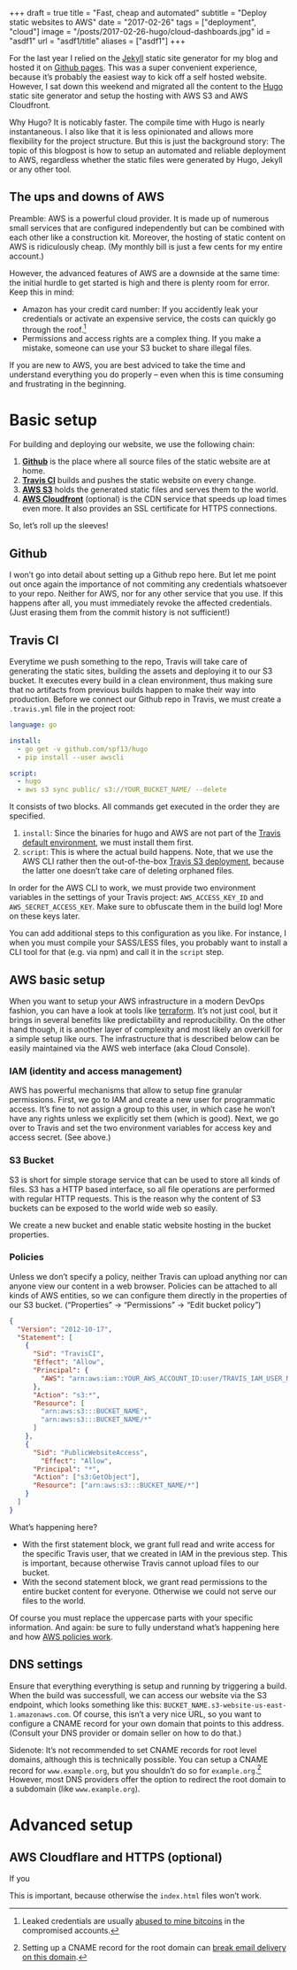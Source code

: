 +++
draft = true
title = "Fast, cheap and automated"
subtitle = "Deploy static websites to AWS"
date = "2017-02-26"
tags = ["deployment", "cloud"]
image = "/posts/2017-02-26-hugo/cloud-dashboards.jpg"
id = "asdf1"
url = "asdf1/title"
aliases = ["asdf1"]
+++

For the last year I relied on the [Jekyll](https://jekyllrb.com/) static site generator for my blog and hosted it on [Github pages](https://help.github.com/articles/using-jekyll-as-a-static-site-generator-with-github-pages/). This was a super convenient experience, because it’s probably the easiest way to kick off a self hosted website. However, I sat down this weekend and migrated all the content to the [Hugo](https://gohugo.io) static site generator and setup the hosting with AWS S3 and AWS Cloudfront.

Why Hugo? It is noticably faster. The compile time with Hugo is nearly instantaneous. I also like that it is less opinionated and allows more flexibility for the project structure. But this is just the background story: The topic of this blogpost is how to setup an automated and reliable deployment to AWS, regardless whether the static files were generated by Hugo, Jekyll or any other tool.

## The ups and downs of AWS

Preamble: AWS is a powerful cloud provider. It is made up of numerous small services that are configured independently but can be combined with each other like a construction kit. Moreover, the hosting of static content on AWS is ridiculously cheap. (My monthly bill is just a few cents for my entire account.)

However, the advanced features of AWS are a downside at the same time: the initial hurdle to get started is high and there is plenty room for error. Keep this in mind:

- Amazon has your credit card number: If you accidently leak your credentials or activate an expensive service, the costs can quickly go through the roof.[^1]
- Permissions and access rights are a complex thing. If you make a mistake, someone can use your S3 bucket to share illegal files.

If you are new to AWS, you are best adviced to take the time and understand everything you do properly – even when this is time consuming and frustrating in the beginning.


# Basic setup

For building and deploying our website, we use the following chain:

1. [**Github**](https://github.com) is the place where all source files of the static website are at home.
2. [**Travis CI**](https://travis-ci.org) builds and pushes the static website on every change.
3. [**AWS S3**](https://aws.amazon.com/s3/) holds the generated static files and serves them to the world.
4. [**AWS Cloudfront**](https://aws.amazon.com/cloudfront/) (optional) is the CDN service that speeds up load times even more. It also provides an SSL certificate for HTTPS connections.

So, let’s roll up the sleeves!

## Github

I won’t go into detail about setting up a Github repo here. But let me point out once again the importance of not commiting any credentials whatsoever to your repo. Neither for AWS, nor for any other service that you use. If this happens after all, you must immediately revoke the affected credentials. (Just erasing them from the commit history is not sufficient!)

## Travis CI

Everytime we push something to the repo, Travis will take care of generating the static sites, building the assets and deploying it to our S3 bucket. It executes every build in a clean environment, thus making sure that no artifacts from previous builds happen to make their way into production. Before we connect our Github repo in Travis, we must create a `.travis.yml` file in the project root:

```YAML
language: go

install:
  - go get -v github.com/spf13/hugo
  - pip install --user awscli

script:
  - hugo
  - aws s3 sync public/ s3://YOUR_BUCKET_NAME/ --delete
```

It consists of two blocks. All commands get executed in the order they are specified.

1. `install`: Since the binaries for hugo and AWS are not part of the [Travis default environment](https://docs.travis-ci.com/user/ci-environment/), we must install them first.
2. `script`: This is where the actual build happens. Note, that we use the AWS CLI rather then the out-of-the-box [Travis S3 deployment](https://docs.travis-ci.com/user/deployment/s3/), because the latter one doesn’t take care of deleting orphaned files.

In order for the AWS CLI to work, we must provide two environment variables in the settings of your Travis project: `AWS_ACCESS_KEY_ID` and `AWS_SECRET_ACCESS_KEY`. Make sure to obfuscate them in the build log! More on these keys later.

You can add additional steps to this configuration as you like. For instance, I when you must compile your SASS/LESS files, you probably want to install a CLI tool for that (e.g. via npm) and call it in the `script` step.

## AWS basic setup

When you want to setup your AWS infrastructure in a modern DevOps fashion, you can have a look at tools like [terraform](https://www.terraform.io/). It’s not just cool, but it brings in several benefits like predictability and reproducibility. On the other hand though, it is another layer of complexity and most likely an overkill for a simple setup like ours. The infrastructure that is described below can be easily maintained via the AWS web interface (aka Cloud Console).

### IAM (identity and access management)

AWS has powerful mechanisms that allow to setup fine granular permissions. First, we go to IAM and create a new user for programmatic access. It’s fine to not assign a group to this user, in which case he won’t have any rights unless we explicitly set them (which is good). Next, we go over to Travis and set the two environment variables for access key and access secret. (See above.)

### S3 Bucket

S3 is short for simple storage service that can be used to store all kinds of files. S3 has a HTTP based interface, so all file operations are performed with regular HTTP requests. This is the reason why the content of S3 buckets can be exposed to the world wide web so easily.

We create a new bucket and enable static website hosting in the bucket properties.

### Policies

Unless we don’t specify a policy, neither Travis can upload anything nor can anyone view our content in a web browser. Policies can be attached to all kinds of AWS entities, so we can configure them directly in the properties of our S3 bucket. (“Properties” → “Permissions” → “Edit bucket policy”)

```JSON
{
  "Version": "2012-10-17",
  "Statement": [
    {
      "Sid": "TravisCI",
      "Effect": "Allow",
      "Principal": {
        "AWS": "arn:aws:iam::YOUR_AWS_ACCOUNT_ID:user/TRAVIS_IAM_USER_NAME"
      },
      "Action": "s3:*",
      "Resource": [
        "arn:aws:s3:::BUCKET_NAME",
        "arn:aws:s3:::BUCKET_NAME/*"
      ]
    },
    {
      "Sid": "PublicWebsiteAccess",
        "Effect": "Allow",
      "Principal": "*",
      "Action": ["s3:GetObject"],
      "Resource": ["arn:aws:s3:::BUCKET_NAME/*"]
    }
  ]
}
```

What’s happening here?

- With the first statement block, we grant full read and write access for the specific Travis user, that we created in IAM in the previous step. This is important, because otherwise Travis cannot upload files to our bucket.
- With the second statement block, we grant read permissions to the entire bucket content for everyone. Otherwise we could not serve our files to the world.

Of course you must replace the uppercase parts with your specific information. And again: be sure to fully understand what’s happening here and how [AWS policies work](http://docs.aws.amazon.com/IAM/latest/UserGuide/access_policies.html).

## DNS settings

Ensure that everything everything is setup and running by triggering a build. When the build was successfull, we can access our website via the S3 endpoint, which looks something like this: `BUCKET_NAME.s3-website-us-east-1.amazonaws.com`. Of course, this isn’t a very nice URL, so you want to configure a CNAME record for your own domain that points to this address. (Consult your DNS provider or domain seller on how to do that.)

Sidenote: It’s not recommended to set CNAME records for root level domains, although this is technically possible. You can setup a CNAME record for `www.example.org`, but you shouldn’t do so for `example.org`.[^2] However, most DNS providers offer the option to redirect the root domain to a subdomain (like `www.example.org`).


# Advanced setup

## AWS Cloudflare and HTTPS (optional)

If you 

This is important, because otherwise the `index.html` files won’t work.



[^1]: Leaked credentials are usually [abused to mine bitcoins](http://blog.joemoreno.com/2014/04/5000-security-breach.html) in the compromised accounts.
[^2]: Setting up a CNAME record for the root domain can [break email delivery on this domain](https://joshstrange.com/why-its-a-bad-idea-to-put-a-cname-record-on-your-root-domain).